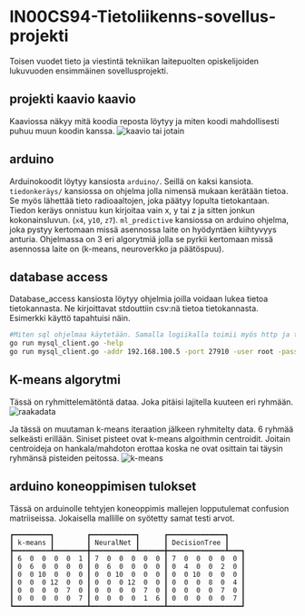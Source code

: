 # IN00CS94-Tietoliikenns-sovellus-projekti

Toisen vuodet tieto ja viestintä tekniikan laitepuolten opiskelijoiden lukuvuoden ensimmäinen sovellusprojekti.

## projekti kaavio kaavio

Kaaviossa näkyy mitä koodia reposta löytyy ja miten koodi mahdollisesti puhuu muun koodin kanssa.
![kaavio tai jotain](assets/dig.png "diagrammi")

## arduino

Arduinokoodit löytyy kansiosta `arduino/`. Seillä on kaksi kansiota. `tiedonkeräys/` kansiossa on ohjelma jolla nimensä mukaan kerätään tietoa. Se myös lähettää tieto radioaaltojen, joka päätyy lopulta tietokantaan. Tiedon keräys onnistuu kun kirjoitaa vain x, y tai z ja sitten jonkun kokonainsluvun. (`x4`, `y10`, `z7`). `ml_predictive` kansiossa on arduino ohjelma, joka pystyy kertomaan missä asennossa laite on hyödyntäen kiihtyvyys anturia. Ohjelmassa on 3 eri algorytmiä jolla se pyrkii kertomaan missä asennossa laite on (k-means, neuroverkko ja päätöspuu).

## database access

Database_access kansiosta löytyy ohjelmia joilla voidaan lukea tietoa tietokannasta. Ne kirjoittavat stdouttiin csv:nä tietoa tietokannasta.
Esimerkki käyttö tapahtuisi näin.
```sh
#Miten sql ohjelmaa käytetään. Samalla logiikalla toimii myös http ja tcp niissä vaan pitää katsoa tuo -help että tietää mitä vipuja niissä on.
go run mysql_client.go -help
go run mysql_client.go -addr 192.168.100.5 -port 27910 -user root -pass root -db testdb -id 92 > mydata.csv
```

## K-means algorytmi

Tässä on ryhmittelemätöntä dataa. Joka pitäisi lajitella kuuteen eri ryhmään.
![raakadata](assets/Figure_1.png "ryhmittelemätön data")


Ja tässä on muutaman k-means iteraation jälkeen ryhmitelty data. 6 ryhmää selkeästi erillään. Siniset pisteet ovat k-means algoithmin centroidit. Joitain centroideja on hankala/mahdoton erottaa koska ne ovat osittain tai täysin ryhmänsä pisteiden peitossa.
![k-means](assets/Figure_2.png "k-means ryhmitelty data")

## arduino koneoppimisen tulokset

Tässä on arduinolle tehtyjen koneoppimis mallejen lopputulemat confusion matriiseissa. Jokaisella mallille on syötetty samat testi arvot.

```
┏━━━━━━━━━┓        ┏━━━━━━━━━━━┓      ┏━━━━━━━━━━━━━━┓
┃ k-means ┃        ┃ NeuralNet ┃      ┃ DecisionTree ┃
┣━━━━━━━━━┻━━━━━━━━╋━━━━━━━━━━━┻━━━━━━╋━━━━━━━━━━━━━━┻━━━┓
┃ 6  0  0  0  0  1 ┃ 7  0  0  0  0  0 ┃ 7  0  0  0  0  0 ┃
┃ 0  6  0  0  0  0 ┃ 0  6  0  0  0  0 ┃ 0  4  0  0  2  0 ┃
┃ 0  0 10  0  0  0 ┃ 0  0 10  0  0  0 ┃ 0  0 10  0  0  0 ┃
┃ 0  0  0 12  0  0 ┃ 0  0  0 12  0  0 ┃ 0  0  0  8  0  4 ┃
┃ 0  0  0  0  7  0 ┃ 0  0  0  0  7  0 ┃ 0  0  0  0  7  0 ┃
┃ 0  0  0  0  0  7 ┃ 0  0  0  0  1  6 ┃ 0  0  0  0  0  7 ┃
┗━━━━━━━━━━━━━━━━━━┻━━━━━━━━━━━━━━━━━━┻━━━━━━━━━━━━━━━━━━┛
```
